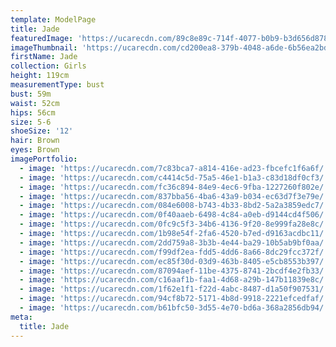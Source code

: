 ```yaml
---
template: ModelPage
title: Jade
featuredImage: 'https://ucarecdn.com/89c8e89c-714f-4077-b0b9-b3d656d8789c/'
imageThumbnail: 'https://ucarecdn.com/cd200ea8-379b-4048-a6de-6b56ea2bd740/'
firstName: Jade
collection: Girls
height: 119cm
measurementType: bust
bust: 59m
waist: 52cm
hips: 56cm
size: 5-6
shoeSize: '12'
hair: Brown
eyes: Brown
imagePortfolio:
  - image: 'https://ucarecdn.com/7c83bca7-a814-416e-ad23-fbcefc1f6a6f/'
  - image: 'https://ucarecdn.com/c4414c5d-75a5-46e1-b1a3-c83d18df0cf3/'
  - image: 'https://ucarecdn.com/fc36c894-84e9-4ec6-9fba-1227260f802e/'
  - image: 'https://ucarecdn.com/837bba56-4ba6-43a9-b034-ec63d7f3e79e/'
  - image: 'https://ucarecdn.com/084e6008-b743-4b33-8bd2-5a2a3859edc7/'
  - image: 'https://ucarecdn.com/0f40aaeb-6498-4c84-a0eb-d9144cd4f506/'
  - image: 'https://ucarecdn.com/0fc9c5f3-34b6-4136-9f20-8e999fa28e8c/'
  - image: 'https://ucarecdn.com/1b98e54f-2fa6-4520-b7ed-d9163acdbc11/'
  - image: 'https://ucarecdn.com/2dd759a8-3b3b-4e44-ba29-10b5ab9bf0aa/'
  - image: 'https://ucarecdn.com/f99df2ea-fdd5-4dd6-8a66-8dc29fcc372f/'
  - image: 'https://ucarecdn.com/ec85f30d-03d9-463b-8405-e5cb8553b397/'
  - image: 'https://ucarecdn.com/87094aef-11be-4375-8741-2bcdf4e2fb33/'
  - image: 'https://ucarecdn.com/c16aaf1b-faa1-4d68-a29b-147b11839e8c/'
  - image: 'https://ucarecdn.com/1f62e1f1-f22d-4abc-8487-d1a50f907531/'
  - image: 'https://ucarecdn.com/94cf8b72-5171-4b8d-9918-2221efcedfaf/'
  - image: 'https://ucarecdn.com/b61bfc50-3d55-4e70-bd6a-368a2856db94/'
meta:
  title: Jade
---
```


